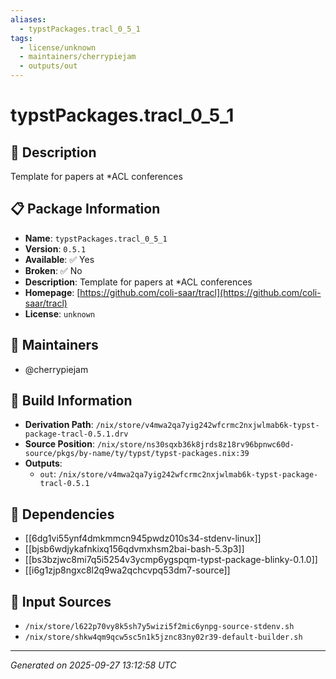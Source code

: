 ```yaml
---
aliases:
  - typstPackages.tracl_0_5_1
tags:
  - license/unknown
  - maintainers/cherrypiejam
  - outputs/out
---
```


# typstPackages.tracl_0_5_1

## 📝 Description

Template for papers at *ACL conferences

## 📋 Package Information

- **Name**: `typstPackages.tracl_0_5_1`
- **Version**: `0.5.1`
- **Available**: ✅ Yes
- **Broken**: ✅ No
- **Description**: Template for papers at *ACL conferences
- **Homepage**: [https://github.com/coli-saar/tracl](https://github.com/coli-saar/tracl)
- **License**: `unknown`
## 👥 Maintainers

- @cherrypiejam


## 🔧 Build Information

- **Derivation Path**: `/nix/store/v4mwa2qa7yig242wfcrmc2nxjwlmab6k-typst-package-tracl-0.5.1.drv`
- **Source Position**: `/nix/store/ns30sqxb36k8jrds8z18rv96bpnwc60d-source/pkgs/by-name/ty/typst/typst-packages.nix:39`
- **Outputs**:
  - `out`:  `/nix/store/v4mwa2qa7yig242wfcrmc2nxjwlmab6k-typst-package-tracl-0.5.1`

## 🔗 Dependencies

- [[6dg1vi55ynf4dmkmmcn945pwdz010s34-stdenv-linux]]
- [[bjsb6wdjykafnkixq156qdvmxhsm2bai-bash-5.3p3]]
- [[bs3bzjwc8mi7q5i5254v3ycmp6ygspqm-typst-package-blinky-0.1.0]]
- [[i6g1zjp8ngxc8l2q9wa2qchcvpq53dm7-source]]

## 📁 Input Sources

- `/nix/store/l622p70vy8k5sh7y5wizi5f2mic6ynpg-source-stdenv.sh`
- `/nix/store/shkw4qm9qcw5sc5n1k5jznc83ny02r39-default-builder.sh`

---
*Generated on 2025-09-27 13:12:58 UTC*
